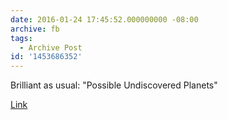 ```yaml
---
date: 2016-01-24 17:45:52.000000000 -08:00
archive: fb
tags: 
  - Archive Post
id: '1453686352'
---
```


Brilliant as usual: "Possible Undiscovered Planets"

[Link](http://xkcd.com/1633/)
